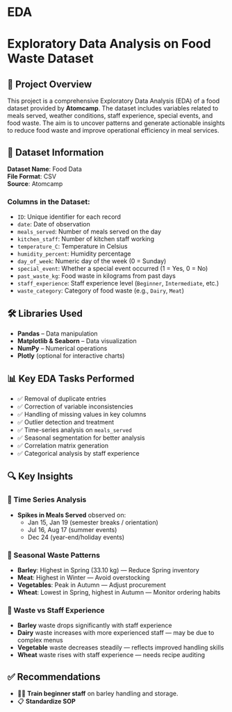 # EDA
# Exploratory Data Analysis on Food Waste Dataset

## 📌 Project Overview

This project is a comprehensive Exploratory Data Analysis (EDA) of a food dataset provided by **Atomcamp**. The dataset includes variables related to meals served, weather conditions, staff experience, special events, and food waste. The aim is to uncover patterns and generate actionable insights to reduce food waste and improve operational efficiency in meal services.

## 📂 Dataset Information

**Dataset Name**: Food Data  
**File Format**: CSV  
**Source**: Atomcamp

### Columns in the Dataset:

- `ID`: Unique identifier for each record  
- `date`: Date of observation  
- `meals_served`: Number of meals served on the day  
- `kitchen_staff`: Number of kitchen staff working  
- `temperature_C`: Temperature in Celsius  
- `humidity_percent`: Humidity percentage  
- `day_of_week`: Numeric day of the week (0 = Sunday)  
- `special_event`: Whether a special event occurred (1 = Yes, 0 = No)  
- `past_waste_kg`: Food waste in kilograms from past days  
- `staff_experience`: Staff experience level (`Beginner`, `Intermediate`, etc.)  
- `waste_category`: Category of food waste (e.g., `Dairy`, `Meat`)

## 🛠️ Libraries Used

- **Pandas** – Data manipulation
- **Matplotlib & Seaborn** – Data visualization
- **NumPy** – Numerical operations
- **Plotly** (optional for interactive charts)

## 📊 Key EDA Tasks Performed

- ✅ Removal of duplicate entries  
- ✅ Correction of variable inconsistencies  
- ✅ Handling of missing values in key columns  
- ✅ Outlier detection and treatment  
- ✅ Time-series analysis on `meals_served`  
- ✅ Seasonal segmentation for better analysis  
- ✅ Correlation matrix generation  
- ✅ Categorical analysis by staff experience

## 🔍 Key Insights

### 🔸 Time Series Analysis

- **Spikes in Meals Served** observed on:
  - Jan 15, Jan 19 (semester breaks / orientation)
  - Jul 16, Aug 17 (summer events)
  - Dec 24 (year-end/holiday events)

### 🔸 Seasonal Waste Patterns

- **Barley**: Highest in Spring (33.10 kg) — Reduce Spring inventory  
- **Meat**: Highest in Winter — Avoid overstocking  
- **Vegetables**: Peak in Autumn — Adjust procurement  
- **Wheat**: Lowest in Spring, highest in Autumn — Monitor ordering habits

### 🔸 Waste vs Staff Experience

- **Barley** waste drops significantly with staff experience  
- **Dairy** waste increases with more experienced staff — may be due to complex menus  
- **Vegetable** waste decreases steadily — reflects improved handling skills  
- **Wheat** waste rises with staff experience — needs recipe auditing

## ✅ Recommendations

- 🧑‍🍳 **Train beginner staff** on barley handling and storage.
- 📋 **Standardize SOP**
